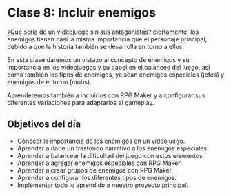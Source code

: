# Clase 8: Incluir enemigos

¿Qué sería de un videojuego sin sus antagonistas? ciertamente, los enemigos tienen casi la misma importancia que el personaje principal, debido a que la historia también se desarrolla en torno a ellos.

En esta clase daremos un vistazo al concepto de enemigos y su importancia en los videojuegos y su papel en el balanceo del juego, asi como también los tipos de enemigos, ya sean enemigos especiales (jefes) y enemigos de entorno (mobs).

Aprenderemos también a incluirlos con RPG Maker y a configurar sus diferentes variaciones para adaptarlos al gameplay.

## Objetivos del día

- Conocer la importancia de los enemigos en un videojuego.
- Aprender a darle un trasfondo narrativo a los enemigos especiales.
- Aprender a balancear la dificultad del juego con estos elementos.
- Aprender a agregar enemigos especiales con RPG Maker.
- Aprender a crear grupos de enemigos con RPG Maker.
- Aprender a configurar los diferentes tipos de enemigos.
- Implementar todo lo aprendido a nuestro proyecto principal.